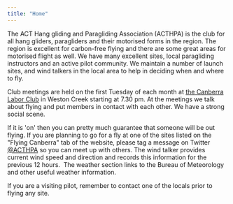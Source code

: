 ```yaml
---
title: "Home"
---
```

The ACT Hang gliding and Paragliding Association (ACTHPA) is the club
for all hang gliders, paragliders and their motorised forms in the
region. The region is excellent for carbon-free flying and there are
some great areas for motorised flight as well. We have many excellent
sites, local paragliding instructors and an active pilot community. We
maintain a number of launch sites, and wind talkers in the local area to
help in deciding when and where to fly.

Club meetings are held on the first Tuesday of each month at
[the Canberra Labor Club](http://www.laborclub.com.au) in Weston
Creek starting at 7.30 pm. At the meetings we talk about flying and put
members in contact with each other. We have a strong social scene.

If it is 'on' then you can pretty much guarantee that someone will be
out flying. If you are planning to go for a fly at one of the sites
listed on the "Flying Canberra" tab of the website, please tag a message
on Twitter [@ACTHPA](http://twitter.com/ACTHPA/) so you can meet up with
others. The wind talker provides current wind speed and direction and
records this information for the previous 12 hours.  The weather section
links to the Bureau of Meteorology and other useful weather information.

If you are a visiting pilot, remember to contact one of the locals prior
to flying any site.

